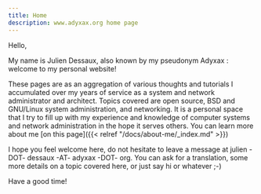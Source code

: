 ```yaml
---
title: Home
description: www.adyxax.org home page
---
```

Hello,

My name is Julien Dessaux, also known by my pseudonym Adyxax : welcome to my personal website!

These pages are as an aggregation of various thoughts and tutorials I accumulated over my years of service as a system and network administrator and architect. Topics covered are open source, BSD and GNU/Linux system administration, and networking. It is a personal space that I try to fill up with my experience and knowledge of computer systems and network administration in the hope it serves others. You can learn more about me [on this page]({{< relref "/docs/about-me/_index.md" >}})

I hope you feel welcome here, do not hesitate to leave a message at julien -DOT- dessaux -AT- adyxax -DOT- org. You can ask for a translation, some more details on a topic covered here, or just say hi or whatever ;-)

Have a good time!
